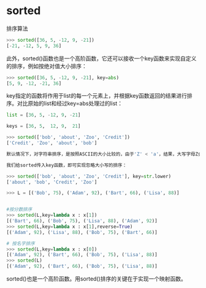 # sorted

排序算法

```python
>>> sorted([36, 5, -12, 9, -21])
[-21, -12, 5, 9, 36]
```

此外，sorted()函数也是一个高阶函数，它还可以接收一个key函数来实现自定义的排序，例如按绝对值大小排序：

```python
>>> sorted([36, 5, -12, 9, -21], key=abs)
[5, 9, -12, -21, 36]
```

key指定的函数将作用于list的每一个元素上，并根据key函数返回的结果进行排序。对比原始的list和经过key=abs处理过的list：

```python
list = [36, 5, -12, 9, -21]

keys = [36, 5,  12, 9,  21]
```

```python
>>> sorted(['bob', 'about', 'Zoo', 'Credit'])
['Credit', 'Zoo', 'about', 'bob']

默认情况下，对字符串排序，是按照ASCII的大小比较的，由于'Z' < 'a'，结果，大写字母Z会排在小写字母a的前面。

我们给sorted传入key函数，即可实现忽略大小写的排序：

>>> sorted(['bob', 'about', 'Zoo', 'Credit'], key=str.lower)
['about', 'bob', 'Credit', 'Zoo']
```

```python
>>> L = [('Bob', 75), ('Adam', 92), ('Bart', 66), ('Lisa', 88)]


#按分数排序
>>> sorted(L,key=lambda x : x[1])
[('Bart', 66), ('Bob', 75), ('Lisa', 88), ('Adam', 92)]
>>> sorted(L,key=lambda x : x[1],reverse=True)
[('Adam', 92), ('Lisa', 88), ('Bob', 75), ('Bart', 66)]

# 按名字排序
>>> sorted(L,key=lambda x : x[0])
[('Adam', 92), ('Bart', 66), ('Bob', 75), ('Lisa', 88)]
>>> sorted(L)
[('Adam', 92), ('Bart', 66), ('Bob', 75), ('Lisa', 88)]
```

sorted()也是一个高阶函数。用sorted()排序的关键在于实现一个映射函数。
